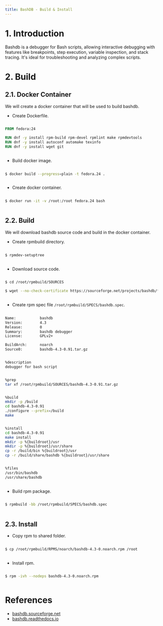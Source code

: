 ```yaml
---
title: BashDB - Build & Install
---
```


# 1. Introduction
Bashdb is a debugger for Bash scripts, allowing interactive debugging with features like breakpoints, step execution, variable inspection, and stack tracing. It's ideal for troubleshooting and analyzing complex scripts.


# 2. Build
## 2.1. Docker Container
We will create a docker container that will be used to build bashdb.

- Create Dockerfile.
```Dockerfile
  
FROM fedora:24

RUN dnf -y install rpm-build rpm-devel rpmlint make rpmdevtools
RUN dnf -y install autoconf automake texinfo
RUN dnf -y install wget git
  
```

- Build docker image.
```sh
  
$ docker build --progress=plain -t fedora.24 .
  
```

- Create docker container.
```sh
  
$ docker run -it -v /root:/root fedora.24 bash
  
```

## 2.2. Build
We will download bashdb source code and build in the docker container.

- Create rpmbuild directory.
```sh
  
$ rpmdev-setuptree
  
```

- Download source code.
```sh
  
$ cd /root/rpmbuild/SOURCES

$ wget --no-check-certificate https://sourceforge.net/projects/bashdb/files/bashdb/4.3-0.91/bashdb-4.3-0.91.tar.gz
  
```

- Create rpm spec file `/root/rpmbuild/SPECS/bashdb.spec`.
```sh
  
Name:           bashdb
Version:        4.3
Release:        0
Summary:        bashdb debugger
License:        GPLv2+

BuildArch:      noarch
Source0:        bashdb-4.3-0.91.tar.gz


%description
debugger for bash script


%prep
tar xf /root/rpmbuild/SOURCES/bashdb-4.3-0.91.tar.gz


%build
mkdir -p /build
cd bashdb-4.3-0.91
./configure --prefix=/build
make


%install
cd bashdb-4.3-0.91
make install
mkdir -p %{buildroot}/usr
mkdir -p %{buildroot}/usr/share
cp -r /build/bin %{buildroot}/usr
cp -r /build/share/bashdb %{buildroot}/usr/share


%files
/usr/bin/bashdb
/usr/share/bashdb
  
```

- Build rpm package.
```sh
  
$ rpmbuild -bb /root/rpmbuild/SPECS/bashdb.spec
  
```

## 2.3. Install
- Copy rpm to shared folder.
```sh
  
$ cp /root/rpmbuild/RPMS/noarch/bashdb-4.3-0.noarch.rpm /root
  
```

- Install rpm.
```sh
  
$ rpm -ivh --nodeps bashdb-4.3-0.noarch.rpm
  
```

# References
- [bashdb.sourceforge.net](https://bashdb.sourceforge.net/)
- [bashdb.readthedocs.io](https://bashdb.readthedocs.io)